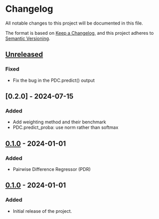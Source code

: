 # Changelog

All notable changes to this project will be documented in this file.

The format is based on [Keep a Changelog](https://keepachangelog.com/en/1.0.0/),
and this project adheres to [Semantic Versioning](https://semver.org/spec/v2.0.0.html).

## [Unreleased]

### Fixed
- Fix the bug in the PDC.predict() output

## [0.2.0] - 2024-07-15
### Added
- Add weighting method and their benchmark
- PDC.predict_proba: use norm rather than softmax

## [0.1.0] - 2024-01-01
### Added
- Pairwise Difference Regressor (PDR)

## [0.1.0] - 2024-01-01
### Added
- Initial release of the project.

[Unreleased]: https://github.com/Karim-53/your-repo/compare/v0.1.0...HEAD
[0.1.0]: https://github.com/Karim-53/your-repo/releases/tag/v0.1.0
